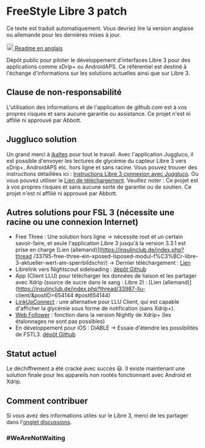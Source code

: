 
# FreeStyle Libre 3 patch

Ce texte est traduit automatiquement. Vous devriez lire la version anglaise ou allemande pour les dernières mises à jour.

<a href="README.md"><img alt="EN" src="https://user-images.githubusercontent.com/65506676/190852356-073bf576-6e3a-45f3-a658-be1c4a8d7286.png" width="18px" /> Readme en anglais</a>

Dépôt public pour piloter le développement d'interfaces Libre 3 pour des applications comme xDrip+ ou AndroidAPS. Ce référentiel est destiné à l'échange d'informations sur les solutions actuelles ainsi que sur Libre 3.

## Clause de non-responsabilité

L'utilisation des informations et de l'application de github.com est à vos propres risques et sans aucune garantie ou assistance. Ce projet n'est ni affilié ni approuvé par Abbott.

## Juggluco solution

Un grand merci à [jkaltes](https://www.juggluco.nl/) pour tout le travail. Avec l'application Juggluco, il est possible d'envoyer les lectures de glycémie du capteur Libre 3 vers xDrip+, AndroidAPS etc. hors ligne et sans racine. Vous pouvez trouver des instructions détaillées ici : [Instructions Libre 3 connexion avec Juggluco](./Juggluco-solution/juggluco-direct-instructions/en/instructions.md). Ou vous pouvez utiliser le [Lien de téléchargement](./Juggluco-solution/versions/latest/Juggluco.apk?raw=1). Veuillez noter : Ce projet est à vos propres risques et sans aucune sorte de garantie ou de soutien. Ce projet n'est ni affilié ni approuvé par Abbott.

## Autres solutions pour FSL 3 (nécessite une racine ou une connexion Internet)

- Free Three : Une solution hors ligne -> nécessite root et un certain savoir-faire, et seule l'application Libre 3 jusqu'à la version 3.3.1 est prise en charge [Lien (allemand)](https://insulinclub.de/index.php?thread /33795-free-three-ein-xposed-lsposed-modul-f%C3%BCr-libre-3-aktueller-wert-am-sperrbildschir/)
       -> Dernier téléchargement : [Lien](https://mega.nz/file/H51h3ILS#65mfhvDvPbtnbdWSOeXHHNxABDD60nP7iODxaDN_QPk)
- Librelink vers Nightscout sideloading : [dépôt Github](https://github.com/timoschlueter/nightscout-librelink-up)
- App (Client LLU) pour télécharger les données de liaison et les partager avec Xdrip (source de sucre dans le sang : Libre 2) : [Lien (allemand)](https://insulinclub.de/index.php?thread/33987-llu- client/&postID=654144 #post654144)
- [LinkUpConnect](https://github.com/cmtjk/LinkUpConnect) : une alternative pour LLU Client, qui est capable d'afficher la glycémie sous forme de notification (sans Xdrip+).
- [Web Follower](https://xdrip.readthedocs.io/en/latest/install/webfollower/) : fonction dans la version Nightly de Xdrip+ (les étalonnages ne sont pas possibles)
- En développement pour iOS : DiABLE -> Essaie d'étendre les possibilités de FSTL3. [dépôt Github](https://github.com/gui-dos/DiaBLE)

## Statut actuel

Le déchiffrement a été cracké avec succès :smiley:. Il existe maintenant une solution finale pour les appareils non rootés fonctionnant avec Android et Xdrip.

## Comment contribuer

Si vous avez des informations utiles sur le Libre 3, merci de les partager dans l'[onglet discussions](https://github.com/maheini/FreeStyle-Libre-3-patch/discussions).

### #WeAreNotWaiting